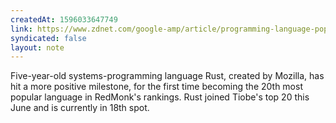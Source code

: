 ```yaml
---
createdAt: 1596033647749
link: https://www.zdnet.com/google-amp/article/programming-language-popularity-python-overtakes-java-as-rust-reaches-top-20/
syndicated: false
layout: note
---
```


Five-year-old systems-programming language Rust, created by Mozilla, has hit a more positive milestone, for the first time becoming the 20th most popular language in RedMonk's rankings. Rust joined Tiobe's top 20 this June and is currently in 18th spot.
